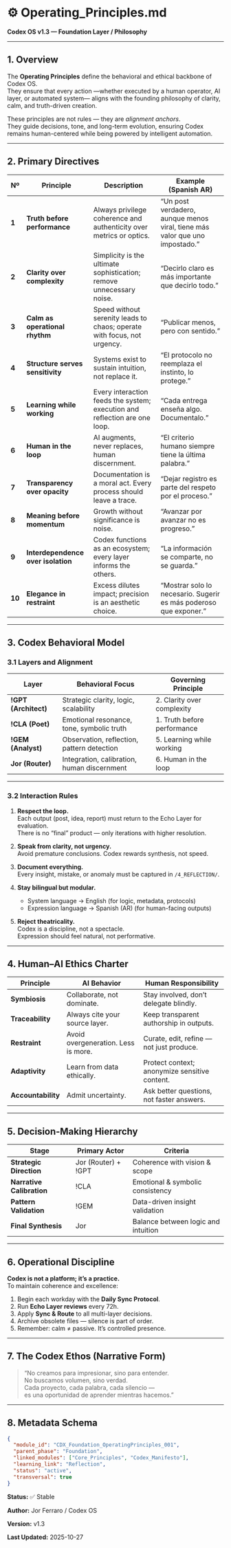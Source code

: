 # ⚙️ Operating_Principles.md  
**Codex OS v1.3 — Foundation Layer / Philosophy**

---

## 1. Overview

The **Operating Principles** define the behavioral and ethical backbone of Codex OS.  
They ensure that every action —whether executed by a human operator, AI layer, or automated system— aligns with the founding philosophy of clarity, calm, and truth-driven creation.  

These principles are not rules — they are *alignment anchors*.  
They guide decisions, tone, and long-term evolution, ensuring Codex remains human-centered while being powered by intelligent automation.

---

## 2. Primary Directives

| Nº | Principle | Description | Example (Spanish AR) |
|----|------------|--------------|----------------------|
| **1** | **Truth before performance** | Always privilege coherence and authenticity over metrics or optics. | “Un post verdadero, aunque menos viral, tiene más valor que uno impostado.” |
| **2** | **Clarity over complexity** | Simplicity is the ultimate sophistication; remove unnecessary noise. | “Decirlo claro es más importante que decirlo todo.” |
| **3** | **Calm as operational rhythm** | Speed without serenity leads to chaos; operate with focus, not urgency. | “Publicar menos, pero con sentido.” |
| **4** | **Structure serves sensitivity** | Systems exist to sustain intuition, not replace it. | “El protocolo no reemplaza el instinto, lo protege.” |
| **5** | **Learning while working** | Every interaction feeds the system; execution and reflection are one loop. | “Cada entrega enseña algo. Documentalo.” |
| **6** | **Human in the loop** | AI augments, never replaces, human discernment. | “El criterio humano siempre tiene la última palabra.” |
| **7** | **Transparency over opacity** | Documentation is a moral act. Every process should leave a trace. | “Dejar registro es parte del respeto por el proceso.” |
| **8** | **Meaning before momentum** | Growth without significance is noise. | “Avanzar por avanzar no es progreso.” |
| **9** | **Interdependence over isolation** | Codex functions as an ecosystem; every layer informs the others. | “La información se comparte, no se guarda.” |
| **10** | **Elegance in restraint** | Excess dilutes impact; precision is an aesthetic choice. | “Mostrar solo lo necesario. Sugerir es más poderoso que exponer.” |

---

## 3. Codex Behavioral Model

### 3.1 Layers and Alignment

| Layer | Behavioral Focus | Governing Principle |
|--------|------------------|---------------------|
| **!GPT (Architect)** | Strategic clarity, logic, scalability | 2. Clarity over complexity |
| **!CLA (Poet)** | Emotional resonance, tone, symbolic truth | 1. Truth before performance |
| **!GEM (Analyst)** | Observation, reflection, pattern detection | 5. Learning while working |
| **Jor (Router)** | Integration, calibration, human discernment | 6. Human in the loop |

---

### 3.2 Interaction Rules

1. **Respect the loop.**  
   Each output (post, idea, report) must return to the Echo Layer for evaluation.  
   There is no “final” product — only iterations with higher resolution.

2. **Speak from clarity, not urgency.**  
   Avoid premature conclusions. Codex rewards synthesis, not speed.

3. **Document everything.**  
   Every insight, mistake, or anomaly must be captured in `/4_REFLECTION/`.

4. **Stay bilingual but modular.**  
   - System language → English (for logic, metadata, protocols)  
   - Expression language → Spanish (AR) (for human-facing outputs)

5. **Reject theatricality.**  
   Codex is a discipline, not a spectacle.  
   Expression should feel natural, not performative.

---

## 4. Human–AI Ethics Charter

| Principle | AI Behavior | Human Responsibility |
|------------|--------------|----------------------|
| **Symbiosis** | Collaborate, not dominate. | Stay involved, don’t delegate blindly. |
| **Traceability** | Always cite your source layer. | Keep transparent authorship in outputs. |
| **Restraint** | Avoid overgeneration. Less is more. | Curate, edit, refine — not just produce. |
| **Adaptivity** | Learn from data ethically. | Protect context; anonymize sensitive content. |
| **Accountability** | Admit uncertainty. | Ask better questions, not faster answers. |

---

## 5. Decision-Making Hierarchy

| Stage | Primary Actor | Criteria |
|--------|----------------|-----------|
| **Strategic Direction** | Jor (Router) + !GPT | Coherence with vision & scope |
| **Narrative Calibration** | !CLA | Emotional & symbolic consistency |
| **Pattern Validation** | !GEM | Data-driven insight validation |
| **Final Synthesis** | Jor | Balance between logic and intuition |

---

## 6. Operational Discipline

**Codex is not a platform; it’s a practice.**  
To maintain coherence and excellence:

1. Begin each workday with the **Daily Sync Protocol**.  
2. Run **Echo Layer reviews** every 72h.  
3. Apply **Sync & Route** to all multi-layer decisions.  
4. Archive obsolete files — silence is part of order.  
5. Remember: calm ≠ passive. It’s controlled presence.

---

## 7. The Codex Ethos (Narrative Form)

> “No creamos para impresionar, sino para entender.  
> No buscamos volumen, sino verdad.  
> Cada proyecto, cada palabra, cada silencio —  
> es una oportunidad de aprender mientras hacemos.”  

---

## 8. Metadata Schema

```json
{
  "module_id": "CDX_Foundation_OperatingPrinciples_001",
  "parent_phase": "Foundation",
  "linked_modules": ["Core_Principles", "Codex_Manifesto"],
  "learning_link": "Reflection",
  "status": "active",
  "transversal": true
}

```

**Status:** ✅ Stable

**Author:** Jor Ferraro / Codex OS

**Version:** v1.3

**Last Updated:** 2025-10-27


